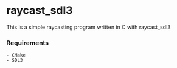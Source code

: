# raycast_sdl3
This is a simple raycasting program written in C with raycast_sdl3

### Requirements
    - CMake
    - SDL3
